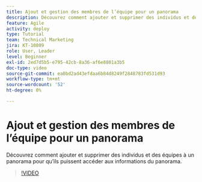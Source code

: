 ```yaml
---
title: Ajout et gestion des membres de l’équipe pour un panorama
description: Découvrez comment ajouter et supprimer des individus et des équipes à un panorama pour qu’ils puissent accéder aux informations du panorama.
feature: Agile
activity: deploy
type: Tutorial
team: Technical Marketing
jira: KT-10809
role: User, Leader
level: Beginner
exl-id: 2ed7d5b5-e795-42cb-8a36-af6e8801a3b5
doc-type: video
source-git-commit: ea0bd2ad43efdaa6b84d8249f2848783fd531d93
workflow-type: tm+mt
source-wordcount: '52'
ht-degree: 0%

---
```


# Ajout et gestion des membres de l’équipe pour un panorama

Découvrez comment ajouter et supprimer des individus et des équipes à un panorama pour qu’ils puissent accéder aux informations du panorama.

>[!VIDEO](https://video.tv.adobe.com/v/346808/?quality=12&learn=on)
